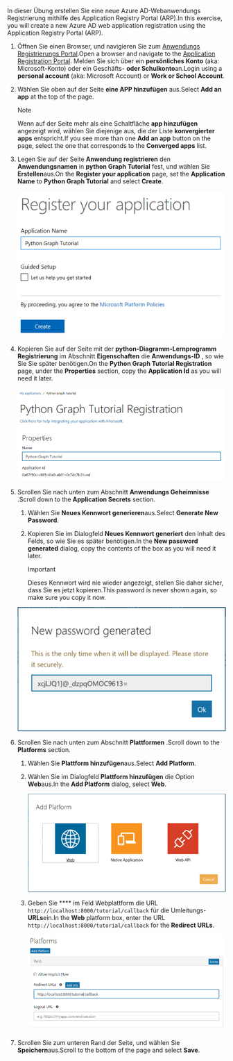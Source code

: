 <!-- markdownlint-disable MD002 MD041 -->

<span data-ttu-id="b0f9f-101">In dieser Übung erstellen Sie eine neue Azure AD-Webanwendungs Registrierung mithilfe des Application Registry Portal (ARP).</span><span class="sxs-lookup"><span data-stu-id="b0f9f-101">In this exercise, you will create a new Azure AD web application registration using the Application Registry Portal (ARP).</span></span>

1. <span data-ttu-id="b0f9f-102">Öffnen Sie einen Browser, und navigieren Sie zum [Anwendungs Registrierungs Portal](https://apps.dev.microsoft.com).</span><span class="sxs-lookup"><span data-stu-id="b0f9f-102">Open a browser and navigate to the [Application Registration Portal](https://apps.dev.microsoft.com).</span></span> <span data-ttu-id="b0f9f-103">Melden Sie sich über ein **persönliches Konto** (aka: Microsoft-Konto) oder ein Geschäfts- **oder Schulkonto**an.</span><span class="sxs-lookup"><span data-stu-id="b0f9f-103">Login using a **personal account** (aka: Microsoft Account) or **Work or School Account**.</span></span>

1. <span data-ttu-id="b0f9f-104">Wählen Sie oben auf der Seite **eine APP hinzufügen** aus.</span><span class="sxs-lookup"><span data-stu-id="b0f9f-104">Select **Add an app** at the top of the page.</span></span>

    > [!NOTE]
    > <span data-ttu-id="b0f9f-105">Wenn auf der Seite mehr als eine Schaltfläche **app hinzufügen** angezeigt wird, wählen Sie diejenige aus, die der Liste **konvergierter apps** entspricht.</span><span class="sxs-lookup"><span data-stu-id="b0f9f-105">If you see more than one **Add an app** button on the page, select the one that corresponds to the **Converged apps** list.</span></span>

1. <span data-ttu-id="b0f9f-106">Legen Sie auf der Seite **Anwendung registrieren** den **Anwendungsnamen** in **python Graph Tutorial** fest, und wählen Sie **Erstellen**aus.</span><span class="sxs-lookup"><span data-stu-id="b0f9f-106">On the **Register your application** page, set the **Application Name** to **Python Graph Tutorial** and select **Create**.</span></span>

    ![Screenshot des Erstellens einer neuen app in der APP-Registrierungs Portal-Website](./images/arp-create-app-01.png)

1. <span data-ttu-id="b0f9f-108">Kopieren Sie auf der Seite mit der **python-Diagramm-Lernprogramm Registrierung** im Abschnitt **Eigenschaften** die **Anwendungs-ID** , so wie Sie Sie später benötigen.</span><span class="sxs-lookup"><span data-stu-id="b0f9f-108">On the **Python Graph Tutorial Registration** page, under the **Properties** section, copy the **Application Id** as you will need it later.</span></span>

    ![Screenshot der neu erstellten Anwendungs-ID](./images/arp-create-app-02.png)

1. <span data-ttu-id="b0f9f-110">Scrollen Sie nach unten zum Abschnitt **Anwendungs Geheimnisse** .</span><span class="sxs-lookup"><span data-stu-id="b0f9f-110">Scroll down to the **Application Secrets** section.</span></span>

    1. <span data-ttu-id="b0f9f-111">Wählen Sie **Neues Kennwort generieren**aus.</span><span class="sxs-lookup"><span data-stu-id="b0f9f-111">Select **Generate New Password**.</span></span>
    1. <span data-ttu-id="b0f9f-112">Kopieren Sie im Dialogfeld **Neues Kennwort generiert** den Inhalt des Felds, so wie Sie es später benötigen.</span><span class="sxs-lookup"><span data-stu-id="b0f9f-112">In the **New password generated** dialog, copy the contents of the box as you will need it later.</span></span>

        > [!IMPORTANT]
        > <span data-ttu-id="b0f9f-113">Dieses Kennwort wird nie wieder angezeigt, stellen Sie daher sicher, dass Sie es jetzt kopieren.</span><span class="sxs-lookup"><span data-stu-id="b0f9f-113">This password is never shown again, so make sure you copy it now.</span></span>

    ![Screenshot des Kennworts der neu erstellten Anwendung](./images/arp-create-app-03.png)

1. <span data-ttu-id="b0f9f-115">Scrollen Sie nach unten zum Abschnitt **Plattformen** .</span><span class="sxs-lookup"><span data-stu-id="b0f9f-115">Scroll down to the **Platforms** section.</span></span>

    1. <span data-ttu-id="b0f9f-116">Wählen Sie **Plattform hinzufügen**aus.</span><span class="sxs-lookup"><span data-stu-id="b0f9f-116">Select **Add Platform**.</span></span>
    1. <span data-ttu-id="b0f9f-117">Wählen Sie im Dialogfeld **Plattform hinzufügen** die Option **Web**aus.</span><span class="sxs-lookup"><span data-stu-id="b0f9f-117">In the **Add Platform** dialog, select **Web**.</span></span>

        ![Screenshot Erstellen einer Plattform für die APP](./images/arp-create-app-04.png)

    1. <span data-ttu-id="b0f9f-119">Geben Sie \*\*\*\* im Feld Webplattform die URL `http://localhost:8000/tutorial/callback` für die Umleitungs- **URLs**ein.</span><span class="sxs-lookup"><span data-stu-id="b0f9f-119">In the **Web** platform box, enter the URL `http://localhost:8000/tutorial/callback` for the **Redirect URLs**.</span></span>

        ![Screenshot der neu hinzugefügten Webplattform für die Anwendung](./images/arp-create-app-05.png)

1. <span data-ttu-id="b0f9f-121">Scrollen Sie zum unteren Rand der Seite, und wählen Sie **Speichern**aus.</span><span class="sxs-lookup"><span data-stu-id="b0f9f-121">Scroll to the bottom of the page and select **Save**.</span></span>